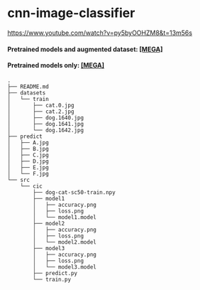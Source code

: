 # cnn-image-classifier


https://www.youtube.com/watch?v=py5byOOHZM8&t=13m56s



#### Pretrained models and augmented dataset: [[MEGA]](https://mega.nz/#!1yoBiKDD!ngeXs6C_TmLEnlE2Xpq6zCa4U-wtdk2tVABXyo6WQVI)
#### Pretrained models only: [[MEGA]](https://mega.nz/#!dvp1CIzR!rQDUMVagd2fOGPVPLZFnTuQ5mfHO8dJiNRKoU2GYuNI)


```
.
├── README.md
├── datasets
│   └── train
│       ├── cat.0.jpg
│       ├── cat.2.jpg
│       ├── dog.1640.jpg
│       ├── dog.1641.jpg
│       └── dog.1642.jpg
├── predict
│   ├── A.jpg
│   ├── B.jpg
│   ├── C.jpg
│   ├── D.jpg
│   ├── E.jpg
│   └── F.jpg
└── src
    └── cic
        ├── dog-cat-sc50-train.npy
        ├── model1
        │   ├── accuracy.png
        │   ├── loss.png
        │   └── model1.model
        ├── model2
        │   ├── accuracy.png
        │   ├── loss.png
        │   └── model2.model
        ├── model3
        │   ├── accuracy.png
        │   ├── loss.png
        │   └── model3.model
        ├── predict.py
        └── train.py
```
